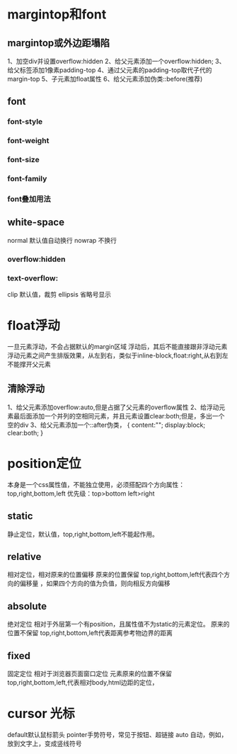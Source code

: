 # margintop和font
## margintop或外边距塌陷
1、加空div并设置overflow:hidden
2、给父元素添加一个overflow:hidden;
3、给父标签添加1像素padding-top
4、通过父元素的padding-top取代子代的margin-top
5、子元素加float属性
6、给父元素添加伪类::before(推荐)
## font
### font-style 
### font-weight
### font-size
### font-family
### font叠加用法
## white-space
normal 默认值自动换行
nowrap 不换行
### overflow:hidden
### text-overflow:
clip 默认值，裁剪
ellipsis 省略号显示
# float浮动 
一旦元素浮动，不会占据默认的margin区域
浮动后，其后不能直接跟非浮动元素
浮动元素之间产生排版效果，从左到右，类似于inline-block,float:right,从右到左
不能撑开父元素
## 清除浮动
1、给父元素添加overflow:auto,但是占据了父元素的overflow属性
2、给浮动元素最后面添加一个并列的空相同元素，并且元素设置clear:both;但是，多出一个空的div
3、给父元素添加一个::after伪类，
{
  content:"";
  display:block;
  clear:both;
}
# position定位
本身是一个css属性值，不能独立使用，必须搭配四个方向属性：top,right,bottom,left
优先级：top>bottom
left>right
## static
静止定位，默认值，top,right,bottom,left不能起作用。
## relative
相对定位，相对原来的位置偏移
原来的位置保留
top,right,bottom,left代表四个方向的偏移量
，如果四个方向的值为负值，则向相反方向偏移
## absolute 
绝对定位 相对于外层第一个有position，且属性值不为static的元素定位。
原来的位置不保留
top,right,bottom,left代表距离参考物边界的距离
## fixed
固定定位 相对于浏览器页面窗口定位
元素原来的位置不保留
top,right,bottom,left,代表相对body,html边距的定位，
# cursor 光标
default默认鼠标箭头
pointer手势符号，常见于按钮、超链接
auto 自动，例如，放到文字上，变成竖线符号
